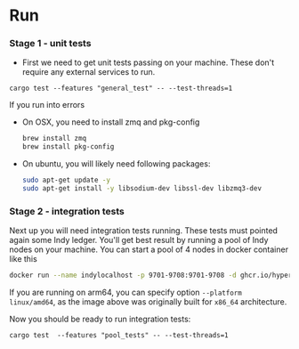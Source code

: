 
# Run
### Stage 1 - unit tests
- First we need to get unit tests passing on your machine. These don't require any external services to run.
```
cargo test --features "general_test" -- --test-threads=1
```
If you run into errors
- On OSX, you need to install zmq and pkg-config
  ```sh
  brew install zmq
  brew install pkg-config
  ```
- On ubuntu, you will likely need following packages:
  ```sh
  sudo apt-get update -y
  sudo apt-get install -y libsodium-dev libssl-dev libzmq3-dev
  ```

### Stage 2 - integration tests
Next up you will need integration tests running. These tests must pointed again some Indy ledger.
You'll get best result by running a pool of Indy nodes on your machine. You can start a pool of 4 nodes
in docker container like this
```sh
docker run --name indylocalhost -p 9701-9708:9701-9708 -d ghcr.io/hyperledger/aries-vcx/indy_pool_localhost:1.15.0
```
If you are running on arm64, you can specify option `--platform linux/amd64`, as the image above was
originally built for `x86_64` architecture.

Now you should be ready to run integration tests:
```
cargo test  --features "pool_tests" -- --test-threads=1
```
